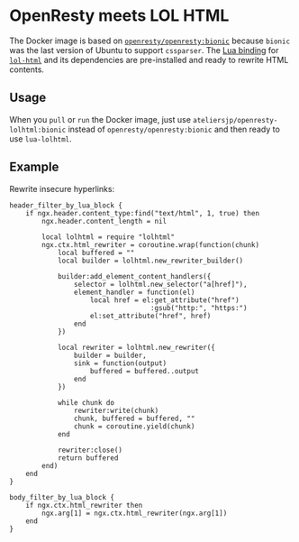 # OpenResty meets LOL HTML
The Docker image is based on [`openresty/openresty:bionic`](https://hub.docker.com/r/openresty/openresty) because `bionic` was the last version of Ubuntu to support `cssparser`. The [Lua binding](https://github.com/jdesgats/lua-lolhtml) for [`lol-html`](https://github.com/cloudflare/lol-html) and its dependencies are pre-installed and ready to rewrite HTML contents.

## Usage
When you `pull` or `run` the Docker image, just use `ateliersjp/openresty-lolhtml:bionic` instead of `openresty/openresty:bionic` and then ready to use `lua-lolhtml`.

## Example
Rewrite insecure hyperlinks:
```
header_filter_by_lua_block {
    if ngx.header.content_type:find("text/html", 1, true) then
        ngx.header.content_length = nil

        local lolhtml = require "lolhtml"
        ngx.ctx.html_rewriter = coroutine.wrap(function(chunk)
            local buffered = ""
            local builder = lolhtml.new_rewriter_builder()

            builder:add_element_content_handlers({
                selector = lolhtml.new_selector("a[href]"),
                element_handler = function(el)
                    local href = el:get_attribute("href")
                                   :gsub("http:", "https:")
                    el:set_attribute("href", href)
                end
            })

            local rewriter = lolhtml.new_rewriter({
                builder = builder,
                sink = function(output)
                    buffered = buffered..output
                end
            })

            while chunk do
                rewriter:write(chunk)
                chunk, buffered = buffered, ""
                chunk = coroutine.yield(chunk)
            end

            rewriter:close()
            return buffered
        end)
    end
}

body_filter_by_lua_block {
    if ngx.ctx.html_rewriter then
        ngx.arg[1] = ngx.ctx.html_rewriter(ngx.arg[1])
    end
}
```
